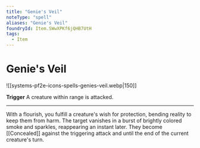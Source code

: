 ```yaml
---
title: "Genie's Veil"
noteType: "spell"
aliases: "Genie's Veil"
foundryId: Item.SWwXPKf6jQHB7UtH
tags:
  - Item
---
```


# Genie's Veil
![[systems-pf2e-icons-spells-genies-veil.webp|150]]

**Trigger** A creature within range is attacked.

* * *

With a flourish, you fulfill a creature's wish for protection, bending reality to keep them from harm. The target vanishes in a burst of brightly colored smoke and sparkles, reappearing an instant later. They become [[Concealed]] against the triggering attack and until the end of the current creature's turn.
